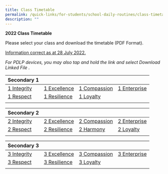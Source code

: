 ```yaml
---
title: Class Timetable
permalink: /quick-links/for-students/school-daily-routines/class-timetable/
description: ""
---
```

**2022 Class Timetable**

Please select your class and download the timetable (PDF Format). 

<u> Information correct as at 28 July 2022. </u>

_For PDLP devices, you may also tap and hold the link and select Download Linked File ._

| Secondary 1 | | | |
|---|---|---|---|
| [1 Integrity](/files/1-I%202022%20YCSS%20Sem%202%20Revised%20Timetable%20Class-4.pdf) | [1 Excellence](/files/1-Ex%202022%20YCSS%20Sem%202%20Revised%20Timetable%20Class-3.pdf) | [1 Compassion](/files/1-C%202022%20YCSS%20Sem%202%20Revised%20Timetable%20Class-1.pdf) | [1 Enterprise](/files/1-E%202022%20YCSS%20Sem%202%20Revised%20Timetable%20Class-2.pdf) |
| [1 Respect](/files/1-Rp%202022%20YCSS%20Sem%202%20Revised%20Timetable%20Class-7.pdf) | [1 Resilience](/files/1-Rs%202022%20YCSS%20Sem%202%20Revised%20Timetable%20Class-6.pdf) | [1 Loyalty](/files/1-L%202022%20YCSS%20Sem%202%20Revised%20Timetable%20Class-5.pdf) |  |
| | | | |

| Secondary 2 | | | |
|---|---|---|---|
| [2 Integrity](/files/2-I%202022%20YCSS%20Sem%202%20Revised%20Timetable%20Class-12.pdf) | [2 Excellence](/files/2-Ex%202022%20YCSS%20Sem%202%20Revised%20Timetable%20Class-10.pdf) | [2 Compassion](/files/2-C%202022%20YCSS%20Sem%202%20Revised%20Timetable%20Class-8.pdf) | [2 Enterprise](/files/2-E%202022%20YCSS%20Sem%202%20Revised%20Timetable%20Class-9.pdf) |
| [2 Respect](/files/2-Rp%202022%20YCSS%20Sem%202%20Revised%20Timetable%20Class-15.pdf) | [2 Resilience](/files/2-Rs%202022%20YCSS%20Sem%202%20Revised%20Timetable%20Class-14.pdf) | [2 Harmony](/files/2-H%202022%20YCSS%20Sem%202%20Revised%20Timetable%20Class-11.pdf) | [2 Loyalty](/files/2-L%202022%20YCSS%20Sem%202%20Revised%20Timetable%20Class-13.pdf) |
| | | |

| Secondary 3 | | | |
|---|---|---|---|
| [3 Integrity](https://yuanchingsec.moe.edu.sg/qql/slot/u748/2022/For%20Students/Daily%20Routine/V2.1Aug/3-I.2022%20YCSS%20Sem%202%20Revised%20Timetable%20Class-19.pdf) | [3 Excellence](https://yuanchingsec.moe.edu.sg/qql/slot/u748/2022/For%20Students/Daily%20Routine/V2.1Aug/3-Ex.2022%20YCSS%20Sem%202%20Revised%20Timetable%20Class-18.pdf) | [3 Compassion](https://yuanchingsec.moe.edu.sg/qql/slot/u748/2022/For%20Students/Daily%20Routine/V2.1Aug/3-C.2022%20YCSS%20Sem%202%20Revised%20Timetable%20Class-16.pdf) | [3 Enterprise](https://yuanchingsec.moe.edu.sg/qql/slot/u748/2022/For%20Students/Daily%20Routine/V2.1Aug/3-E.2022%20YCSS%20Sem%202%20Revised%20Timetable%20Class-17.pdf) |
| [3 Respect](https://yuanchingsec.moe.edu.sg/qql/slot/u748/2022/For%20Students/Daily%20Routine/V2.1Aug/3-Rp.2022%20YCSS%20Sem%202%20Revised%20Timetable%20Class-22.pdf) | [3 Resilience](https://yuanchingsec.moe.edu.sg/qql/slot/u748/2022/For%20Students/Daily%20Routine/V2.1Aug/3-Rs.2022%20YCSS%20Sem%202%20Revised%20Timetable%20Class-21.pdf) | [3 Loyalty](https://yuanchingsec.moe.edu.sg/qql/slot/u748/2022/For%20Students/Daily%20Routine/V2.1Aug/3-L.2022%20YCSS%20Sem%202%20Revised%20Timetable%20Class-20.pdf) |
| | | | 